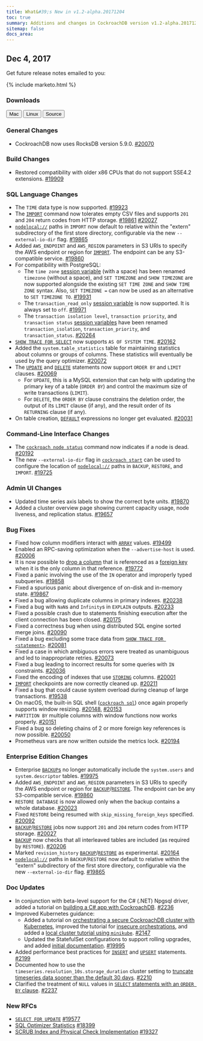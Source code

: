 ```yaml
---
title: What&#39;s New in v1.2-alpha.20171204
toc: true
summary: Additions and changes in CockroachDB version v1.2-alpha.20171204
sitemap: false
docs_area: 
---
```


## Dec 4, 2017

Get future release notes emailed to you:

{% include marketo.html %}

### Downloads

<div id="os-tabs" class="clearfix os-tabs_button-outline-primary">
    <a href="https://binaries.cockroachdb.com/cockroach-v1.2-alpha.20171204.darwin-10.9-amd64.tgz"><button id="mac" data-eventcategory="mac-binary-release-notes">Mac</button></a>
    <a href="https://binaries.cockroachdb.com/cockroach-v1.2-alpha.20171204.linux-amd64.tgz"><button id="linux" data-eventcategory="linux-binary-release-notes">Linux</button></a>
    <a href="https://binaries.cockroachdb.com/cockroach-v1.2-alpha.20171204.src.tgz"><button id="source" data-eventcategory="source-release-notes">Source</button></a>
</div>

### General Changes

- CockroachDB now uses RocksDB version 5.9.0. [#20070](https://github.com/cockroachdb/cockroach/pull/20070)

### Build Changes

- Restored compatibility with older x86 CPUs that do not support SSE4.2 extensions. [#19909](https://github.com/cockroachdb/cockroach/issues/19909)

### SQL Language Changes

- The `TIME` data type is now supported. [#19923](https://github.com/cockroachdb/cockroach/pull/19923)
- The [`IMPORT`](../v2.0/import.html) command now tolerates empty CSV files and supports `201` and `204` return codes from HTTP storage. [#19861](https://github.com/cockroachdb/cockroach/pull/19861) [#20027](https://github.com/cockroachdb/cockroach/pull/20027)
- [`nodelocal://`](../v2.0/import.html#import-file-urls) paths in `IMPORT` now default to relative within the "extern" subdirectory of the first store directory, configurable via the new `--external-io-dir` flag. [#19865](https://github.com/cockroachdb/cockroach/pull/19865)
- Added `AWS_ENDPOINT` and `AWS_REGION` parameters in S3 URIs to specify the AWS endpoint or region for [`IMPORT`](../v2.0/import.html). The endpoint can be any S3-compatible service. [#19860](https://github.com/cockroachdb/cockroach/pull/19860)
- For compatibility with PostgreSQL:
    - The `time zone` [session variable](../v2.0/set-vars.html) (with a space) has been renamed `timezone` (without a space), and `SET TIMEZONE` and `SHOW TIMEZONE` are now supported alongside the existing `SET TIME ZONE` and `SHOW TIME ZONE` syntax. Also, `SET TIMEZONE =` can now be used as an alternative to `SET TIMEZONE TO`. [#19931](https://github.com/cockroachdb/cockroach/pull/19931)
    - The `transaction_read_only` [session variable](../v2.0/set-vars.html) is now supported. It is always set to `off`. [#19971](https://github.com/cockroachdb/cockroach/pull/19971)
    - The `transaction isolation level`, `transaction priority`, and `transaction status` [session variables](../v2.0/set-vars.html) have been renamed `transaction_isolation`, `transaction_priority`, and `transaction_status`. [#20264](https://github.com/cockroachdb/cockroach/pull/20264)
- [`SHOW TRACE FOR SELECT`](../v2.0/show-trace.html) now supports `AS OF SYSTEM TIME`. [#20162](https://github.com/cockroachdb/cockroach/pull/20162)
- Added the `system.table_statistics` table for maintaining statistics about columns or groups of columns. These statistics will eventually be used by the query optimizer. [#20072](https://github.com/cockroachdb/cockroach/pull/20072)
- The [`UPDATE`](../v2.0/update.html) and [`DELETE`](../v2.0/delete.html) statements now support `ORDER BY` and `LIMIT` clauses. [#20069](https://github.com/cockroachdb/cockroach/pull/20069)
    - For `UPDATE`, this is a MySQL extension that can help with updating the primary key of a table (`ORDER BY`) and control the maximum size of write transactions (`LIMIT`).
    - For `DELETE`, the `ORDER BY` clause constrains the deletion order, the output of its `LIMIT` clause (if any), and the result order of its `RETURNING` clause (if any).
- On table creation, [`DEFAULT`](../v2.0/default-value.html) expressions no longer get evaluated. [#20031](https://github.com/cockroachdb/cockroach/pull/20031)

### Command-Line Interface Changes

- The [`cockroach node status`](../v2.0/view-node-details.html) command now indicates if a node is dead. [#20192](https://github.com/cockroachdb/cockroach/pull/20192)
- The new `--external-io-dir` flag in [`cockroach start`](../v2.0/start-a-node.html) can be used to configure the location of [`nodelocal://`](../v2.0/import.html#import-file-urls) paths in `BACKUP`, `RESTORE`, and `IMPORT`. [#19725](https://github.com/cockroachdb/cockroach/pull/19725)

### Admin UI Changes

- Updated time series axis labels to show the correct byte units. [#19870](https://github.com/cockroachdb/cockroach/pull/19870)
- Added a cluster overview page showing current capacity usage, node liveness, and replication status. [#19657](https://github.com/cockroachdb/cockroach/pull/19657)

### Bug Fixes

- Fixed how column modifiers interact with [`ARRAY`](../v2.0/array.html) values. [#19499](https://github.com/cockroachdb/cockroach/pull/19499)
- Enabled an RPC-saving optimization when the `--advertise-host` is used. [#20006](https://github.com/cockroachdb/cockroach/pull/20006)
- It is now possible to [drop a column](../v2.0/drop-column.html) that is referenced as a [foreign key](../v2.0/foreign-key.html) when it is the only column in that reference. [#19772](https://github.com/cockroachdb/cockroach/pull/19772)
- Fixed a panic involving the use of the `IN` operator and improperly typed subqueries. [#19858](https://github.com/cockroachdb/cockroach/pull/19858)
- Fixed a spurious panic about divergence of on-disk and in-memory state. [#19867](https://github.com/cockroachdb/cockroach/pull/19867)
- Fixed a bug allowing duplicate columns in primary indexes. [#20238](https://github.com/cockroachdb/cockroach/pull/20238)
- Fixed a bug with `NaN`s and `Infinity`s in `EXPLAIN` outputs. [#20233](https://github.com/cockroachdb/cockroach/pull/20233)
- Fixed a possible crash due to statements finishing execution after the client connection has been closed. [#20175](https://github.com/cockroachdb/cockroach/pull/20175)
- Fixed a correctness bug when using distributed SQL engine sorted merge joins. [#20090](https://github.com/cockroachdb/cockroach/pull/20090)
- Fixed a bug excluding some trace data from [`SHOW TRACE FOR <statement>`](../v2.0/show-trace.html). [#20081](https://github.com/cockroachdb/cockroach/pull/20081)
- Fixed a case in which ambiguous errors were treated as unambiguous and led to inappropriate retries. [#20073](https://github.com/cockroachdb/cockroach/pull/20073)
- Fixed a bug leading to incorrect results for some queries with `IN` constraints. [#20036](https://github.com/cockroachdb/cockroach/pull/20036)
- Fixed the encoding of indexes that use [`STORING`](../v2.0/create-index.html#store-columns) columns. [#20001](https://github.com/cockroachdb/cockroach/pull/20001)
- [`IMPORT`](../v2.0/import.html) checkpoints are now correctly cleaned up. [#20211](https://github.com/cockroachdb/cockroach/pull/20211)
- Fixed a bug that could cause system overload during cleanup of large transactions. [#19538](https://github.com/cockroachdb/cockroach/pull/19538)
- On macOS, the built-in SQL shell ([`cockroach sql`](../v2.0/use-the-built-in-sql-client.html)) once again properly supports window resizing. [#20148](https://github.com/cockroachdb/cockroach/pull/20148), [#20153](https://github.com/cockroachdb/cockroach/pull/20153)
- `PARTITION BY` multiple columns with window functions now works properly. [#20151](https://github.com/cockroachdb/cockroach/pull/20151)
- Fixed a bug so deleting chains of 2 or more foreign key references is now possible. [#20050](https://github.com/cockroachdb/cockroach/pull/20050)
- Prometheus vars are now written outside the metrics lock. [#20194](https://github.com/cockroachdb/cockroach/pull/20194)

### Enterprise Edition Changes

- Enterprise [`BACKUP`s](../v2.0/backup.html) no longer automatically include the `system.users` and `system.descriptor` tables. [#19975](https://github.com/cockroachdb/cockroach/pull/19975)
- Added `AWS_ENDPOINT` and `AWS_REGION` parameters in S3 URIs to specify the AWS endpoint or region for [`BACKUP`](../v2.0/backup.html)/[`RESTORE`](../v2.0/restore.html). The endpoint can be any S3-compatible service. [#19860](https://github.com/cockroachdb/cockroach/pull/19860)
- `RESTORE DATABASE` is now allowed only when the backup contains a whole database. [#20023](https://github.com/cockroachdb/cockroach/pull/20023)
- Fixed `RESTORE` being resumed with `skip_missing_foreign_keys` specified. [#20092](https://github.com/cockroachdb/cockroach/pull/20092)
- [`BACKUP`](../v2.0/backup.html)/[`RESTORE`](../v2.0/restore.html) jobs now support `201` and `204` return codes from HTTP storage. [#20027](https://github.com/cockroachdb/cockroach/pull/20027)
- [`BACKUP`](../v2.0/backup.html) now checks that all interleaved tables are included (as required by `RESTORE`). [#20206](https://github.com/cockroachdb/cockroach/pull/20206)
- Marked `revision_history` [`BACKUP`](../v2.0/backup.html)/[`RESTORE`](../v2.0/restore.html) as experimental. [#20164](https://github.com/cockroachdb/cockroach/pull/20164)
- [`nodelocal://`](../v2.0/import.html#import-file-urls) paths in `BACKUP`/`RESTORE` now default to relative within the "extern" subdirectory of the first store directory, configurable via the new `--external-io-dir` flag. [#19865](https://github.com/cockroachdb/cockroach/pull/19865)

### Doc Updates

- In conjunction with beta-level support for the C# (.NET) Npgsql driver, added a tutorial on [building a C# app with CockroachDB](../v2.0/build-a-csharp-app-with-cockroachdb.html). [#2236](https://github.com/cockroachdb/docs/pull/2236)
- Improved Kubernetes guidance:
    - Added a tutorial on [orchestrating a secure CockroachDB cluster with Kubernetes](../v2.0/orchestrate-cockroachdb-with-kubernetes.html), improved the tutorial for [insecure orchestrations](../v2.0/orchestrate-cockroachdb-with-kubernetes-insecure.html), and added a [local cluster tutorial using `minikube`](../v2.0/orchestrate-a-local-cluster-with-kubernetes-insecure.html). [#2147](https://github.com/cockroachdb/docs/pull/2147)
    - Updated the StatefulSet configurations to support rolling upgrades, and added [initial documentation](https://github.com/cockroachdb/cockroach/tree/master/cloud/kubernetes#doing-a-rolling-upgrade-to-a-different-cockroachdb-version). [#19995](https://github.com/cockroachdb/cockroach/pull/19995)
- Added performance best practices for [`INSERT`](../v2.0/insert.html#performance-best-practices) and [`UPSERT`](../v2.0/upsert.html#considerations) statements. [#2199](https://github.com/cockroachdb/docs/pull/2199)
- Documented how to use the `timeseries.resolution_10s.storage_duration` cluster setting to [truncate timeseries data sooner than the default 30 days](../v2.0/operational-faqs.html#why-is-disk-usage-increasing-despite-lack-of-writes). [#2210](https://github.com/cockroachdb/docs/pull/2210)
- Clarified the treatment of `NULL` values in [`SELECT` statements with an `ORDER BY` clause](../v2.0/select-clause.html#sorting-and-limiting-query-results). [#2237](https://github.com/cockroachdb/docs/pull/2237)

### New RFCs

- [`SELECT FOR UPDATE`](https://github.com/cockroachdb/cockroach/blob/master/docs/RFCS/20171024_select_for_update.md) [#19577](https://github.com/cockroachdb/cockroach/pull/19577)
- [SQL Optimizer Statistics](https://github.com/cockroachdb/cockroach/blob/master/docs/RFCS/20170908_sql_optimizer_statistics.md) [#18399](https://github.com/cockroachdb/cockroach/pull/18399)
- [SCRUB Index and Physical Check Implementation](https://github.com/cockroachdb/cockroach/blob/master/docs/RFCS/20171120_scrub_index_and_physical_implementation.md) [#19327](https://github.com/cockroachdb/cockroach/pull/19327)
